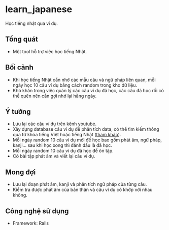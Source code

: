 # learn_japanese
Học tiếng nhật qua ví dụ.


## Tổng quát
* Một tool hỗ trợ việc học tiếng Nhật.

## Bối cảnh
* Khi học tiếng Nhật cần nhớ các mẫu câu và ngữ pháp liên quan, mỗi ngày học 10 câu ví dụ bằng cách random trong kho dữ liệu.
* Khó khăn trong việc quán lý các câu ví dụ đã học, các câu đã học rồi có thể quên nên cần gợi nhớ lại hằng ngày.

## Ý tưởng
* Lưu lại các câu ví dụ trên kênh youtube.
* Xây dựng database câu ví dụ để phân tích data, có thể tìm kiếm thông qua từ khóa tiếng Việt hoặc tiếng Nhật ([tham khảo](https://tracau.vn/)).
* Mỗi ngày random 10 câu ví dụ mới để học bao gồm phát âm, ngữ pháp, kanji... sau khi học xong thì đánh dấu là đã học.
* Mỗi ngày random 10 câu ví dụ đã học để ôn tập.
* Có bài tập phát âm và viết lại câu ví dụ.

## Mong đợi
* Lưu lại đoạn phát âm, kanji và phân tích ngữ pháp của từng câu.
* Kiểm tra được phát âm của bản thân và câu ví dụ có khớp với nhau không.

## Công nghệ sử dụng
* Framework: Rails
